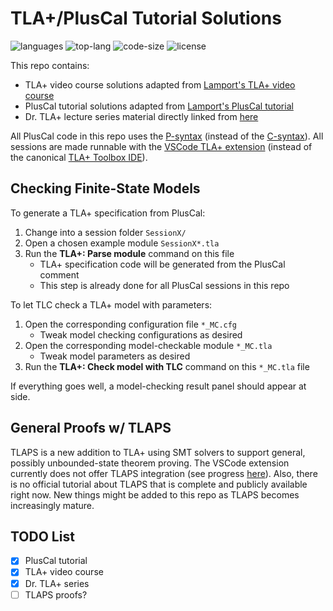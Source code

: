 # TLA+/PlusCal Tutorial Solutions

![languages](https://img.shields.io/github/languages/count/josehu07/learn-tla?color=green)
![top-lang](https://img.shields.io/github/languages/top/josehu07/learn-tla?color=purple)
![code-size](https://img.shields.io/github/languages/code-size/josehu07/learn-tla?color=lightgrey)
![license](https://img.shields.io/github/license/josehu07/learn-tla)

This repo contains:

* TLA+ video course solutions adapted from [Lamport's TLA+ video course](https://lamport.azurewebsites.net/video/videos.html)
* PlusCal tutorial solutions adapted from [Lamport's PlusCal tutorial](https://lamport.azurewebsites.net/tla/tutorial/contents.html)
* Dr. TLA+ lecture series material directly linked from [here](https://github.com/tlaplus/DrTLAPlus/tree/master)

All PlusCal code in this repo uses the [P-syntax](https://lamport.azurewebsites.net/tla/p-manual.pdf) (instead of the [C-syntax](https://lamport.azurewebsites.net/tla/c-manual.pdf)). All sessions are made runnable with the [VSCode TLA+ extension](https://github.com/tlaplus/vscode-tlaplus) (instead of the canonical [TLA+ Toolbox IDE](https://lamport.azurewebsites.net/tla/toolbox.html)).

## Checking Finite-State Models

To generate a TLA+ specification from PlusCal:

1. Change into a session folder `SessionX/`
2. Open a chosen example module `SessionX*.tla`
3. Run the **TLA+: Parse module** command on this file
    * TLA+ specification code will be generated from the PlusCal comment
    * This step is already done for all PlusCal sessions in this repo

To let TLC check a TLA+ model with parameters:

1. Open the corresponding configuration file `*_MC.cfg`
    * Tweak model checking configurations as desired
2. Open the corresponding model-checkable module `*_MC.tla`
    * Tweak model parameters as desired
3. Run the **TLA+: Check model with TLC** command on this `*_MC.tla` file

If everything goes well, a model-checking result panel should appear at side.

## General Proofs w/ TLAPS

TLAPS is a new addition to TLA+ using SMT solvers to support general, possibly unbounded-state theorem proving. The VSCode extension currently does not offer TLAPS integration (see progress [here](https://github.com/tlaplus/vscode-tlaplus/issues/153)). Also, there is no official tutorial about TLAPS that is complete and publicly available right now. New things might be added to this repo as TLAPS becomes increasingly mature.

## TODO List

* [x] PlusCal tutorial
* [x] TLA+ video course
* [x] Dr. TLA+ series
* [ ] TLAPS proofs?
